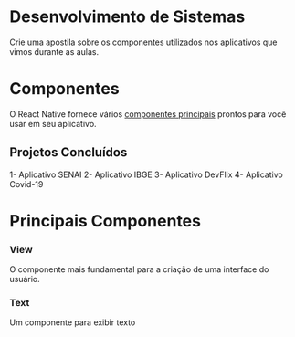 # Desenvolvimento de Sistemas

Crie uma apostila sobre os componentes utilizados nos aplicativos que vimos durante as aulas.


# Componentes 

O React Native fornece vários [componentes principais](https://reactnative.dev/docs/intro-react-native-components) prontos para você usar em seu aplicativo.

## Projetos Concluídos 
1- Aplicativo SENAI
2- Aplicativo IBGE 
3- Aplicativo DevFlix 
4- Aplicativo Covid-19


# Principais Componentes

### View
O componente mais fundamental para a criação de uma interface do usuário.
### Text
Um componente para exibir texto
